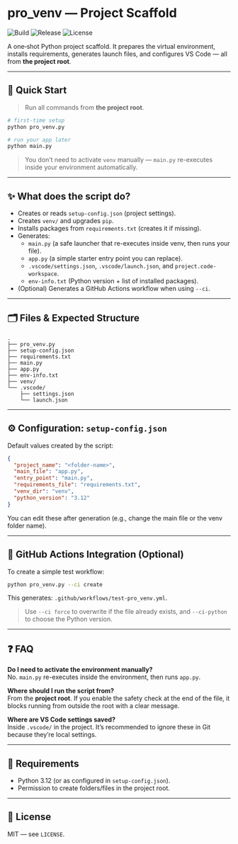 # pro_venv — Project Scaffold

![Build](https://github.com/TamerOnLine/pro_venv/actions/workflows/test-pro_venv.yml/badge.svg)
![Release](https://img.shields.io/github/v/release/TamerOnLine/pro_venv?style=flat-square)
![License](https://img.shields.io/github/license/TamerOnLine/pro_venv?style=flat-square)

A one‑shot Python project scaffold. It prepares the virtual environment, installs requirements, generates launch files, and configures VS Code — all from **the project root**.

---

## 🚀 Quick Start

> Run all commands from **the project root**.

```bash
# first-time setup
python pro_venv.py

# run your app later
python main.py
```

> You don’t need to activate `venv` manually — `main.py` re-executes inside your environment automatically.

---

## ✨ What does the script do?

- Creates or reads `setup-config.json` (project settings).
- Creates `venv/` and upgrades `pip`.
- Installs packages from `requirements.txt` (creates it if missing).
- Generates:
  - `main.py` (a safe launcher that re-executes inside venv, then runs your file).
  - `app.py` (a simple starter entry point you can replace).
  - `.vscode/settings.json`, `.vscode/launch.json`, and `project.code-workspace`.
  - `env-info.txt` (Python version + list of installed packages).
- (Optional) Generates a GitHub Actions workflow when using `--ci`.

---

## 🗂️ Files & Expected Structure

```
.
├── pro_venv.py
├── setup-config.json
├── requirements.txt
├── main.py
├── app.py
├── env-info.txt
├── venv/
└── .vscode/
    ├── settings.json
    └── launch.json
```

---

## ⚙️ Configuration: `setup-config.json`

Default values created by the script:

```json
{
  "project_name": "<folder-name>",
  "main_file": "app.py",
  "entry_point": "main.py",
  "requirements_file": "requirements.txt",
  "venv_dir": "venv",
  "python_version": "3.12"
}
```

You can edit these after generation (e.g., change the main file or the venv folder name).

---

## 🧪 GitHub Actions Integration (Optional)

To create a simple test workflow:

```bash
python pro_venv.py --ci create
```

This generates: `.github/workflows/test-pro_venv.yml`.

> Use `--ci force` to overwrite if the file already exists, and `--ci-python` to choose the Python version.

---

## ❓ FAQ

**Do I need to activate the environment manually?**  
No. `main.py` re-executes inside the environment, then runs `app.py`.

**Where should I run the script from?**  
From the **project root**. If you enable the safety check at the end of the file, it blocks running from outside the root with a clear message.

**Where are VS Code settings saved?**  
Inside `.vscode/` in the project. It’s recommended to ignore these in Git because they’re local settings.

---

## 🧰 Requirements

- Python 3.12 (or as configured in `setup-config.json`).
- Permission to create folders/files in the project root.

---

## 📝 License

MIT — see `LICENSE`.
